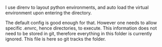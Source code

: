 I use direnv to layout python environments, and auto load the virtual environment upon entering the directory.


The default config is good enough for that. However one needs to allow specific .envrc, hence directories, to execute. 
This information does not need to be stored in git, therefore everything in this folder is currently ignored. 
This file is here so git tracks the folder.
